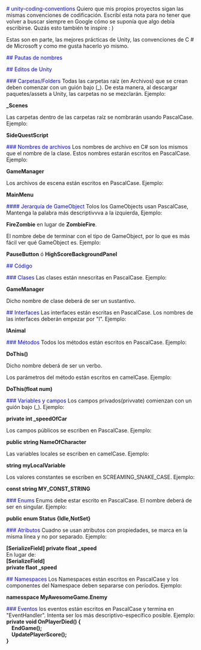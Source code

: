 <span style="color:blue"># unity-coding-conventions</span>
Quiero que mis propios proyectos sigan las mismas convenciones de codificación. Escribí esta nota para no tener que volver a buscar siempre en Google cómo se suponía que algo debía escribirse. Quzás esto también te inspire : )<br>

Estas son en parte, las mejores prácticas de Unity, las convenciones de C # de Microsoft y como me gusta hacerlo yo mismo.<br>

<span style="color:blue">## Pautas de nombres</span>

<span style="color:blue">## Editos de Unity</span>

<span style="color:blue">### Carpetas/Folders</span>
Todas las carpetas raíz (en Archivos) que se crean deben comenzar con un guión bajo (_). De esta manera, al descargar paquetes/assets a Unity, las carpetas no se mezclarán. Ejemplo:<br>

<b>_Scenes</b><br>

Las carpetas dentro de las carpetas raíz se nombrarán usando PascalCase. Ejemplo:<br>

<b>SideQuestScript</b><br>

<span style="color:blue">### Nombres de archivos</span>
Los nombres de archivo en C# son los mismos que el nombre de la clase. Estos nombres estarán escritos en PascalCase. Ejemplo:<br>

<b>GameManager</b><br>

Los archivos de escena están escritos en PascalCase. Ejemplo:<br>

<b>MainMenu</b><br>

<span style="color:blue">#### Jerarquía de GameObject</span>
Tolos los GameObjects usan PascalCase, Mantenga la palabra más descriptivvva a la izquierda, Ejemplo: <br>

<b>FireZombie</b> en lugar de <b> ZombieFire</b>.<br>

El nombre debe de terminar con el tipo de GameObject, por lo que es más fácil ver qué GameObject es. Ejemplo:<br>

<b>PauseButton</b> ó <b>HighScoreBackgroundPanel</b><br>

<span style="color:blue">## Código</span>

<span style="color:blue">### Clases</span>
Las clases están nnescritas en PascalCase. Ejemplo:<br>

<b>GameManager</b><br>

Dicho nombre de clase deberá de ser un sustantivo.

<span style="color:blue">## Interfaces</span>
Las interfaces están escritas en PascalCase. Los nombres de las interfaces deberán empezar por "I". Ejemplo:<br>

<b>IAnimal</b><br>

<span style="color:blue">### Métodos</span>
Todos los métodos están escritos en PascalCase. Ejemplo:<br>

<b>DoThis()</b><br>

Dicho nombre deberá de ser un verbo.

Los parámetros del método están escritos en camelCase. Ejemplo:<br>

<b>DoThis(float num)</b><br>

<span style="color:blue">### Variables y campos</span>
Los campos privados(privvate) comienzan con un guión bajo (_). Ejemplo:<br>

<b>private int _speedOfCar</b><br>

Los campos públicos se escriben en PascalCase. Ejemplo:<br>

<b>public string NameOfCharacter</b><br>

Las variables locales se escriben en camelCase. Ejemplo:<br>

<b>string myLocalVariable</b><br>

Los valores constantes se escriben en SCREAMING_SNAKE_CASE. Ejemplo:<br>

<b>const string MY_CONST_STRING</b><br>

<span style="color:blue">### Enums</span>
Enums debe estar escrito en PascalCase. El nombre deberá de ser en singular. Ejemplo:<br>

<b>public enum Status {Idle,NotSet}</b><br>

<span style="color:blue">### Atributos</span>
Cuadno se usan atributos con propiedades, se marca en la misma línea y no por separado. Ejemplo:<br>

<b>[SerializeField] private float _speed</b><br>
En lugar de:<br>
<b>[SerializeField]</b><br>
<b>private flaot _speed</b>

<span style="color:blue">## Namespaces</span>
Los Namespaces están escritos en PascalCase y los componentes del Namespace deben separarse con períodos. Ejemplo:<br>

<b>namesspace MyAwesomeGame.Enemy</b><br>

<span style="color:blue">### Eventos</span>
los eventos están escritos en PascalCase y termina en "EventHandler". Intenta ser los más descriptivo-específico posible. Ejemplo:
<br>
<b>private void OnPlayerDied() {<br>
&emsp;EndGame();<br>
&emsp;UpdatePlayerScore();<br>
}</b><br>
